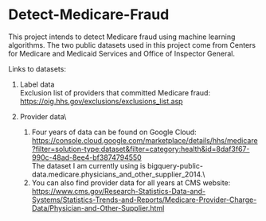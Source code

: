 # Detect-Medicare-Fraud

This project intends to detect Medicare fraud using machine learning algorithms. The two public datasets used in this project come from Centers for Medicare and Medicaid Services and Office of Inspector General.

Links to datasets:

1. Label data\
   Exclusion list of providers that committed Medicare fraud: https://oig.hhs.gov/exclusions/exclusions_list.asp

2. Provider data\
   1) Four years of data can be found on Google Cloud: https://console.cloud.google.com/marketplace/details/hhs/medicare?filter=solution-type:dataset&filter=category:health&id=8daf3f67-990c-48ad-8ee4-bf3874794550 \
   The dataset I am currently using is bigquery-public-data.medicare.physicians_and_other_supplier_2014.\
   2) You can also find provider data for all years at CMS website: https://www.cms.gov/Research-Statistics-Data-and-Systems/Statistics-Trends-and-Reports/Medicare-Provider-Charge-Data/Physician-and-Other-Supplier.html
